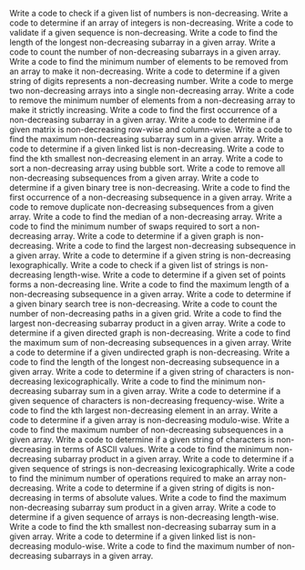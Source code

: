 Write a code to check if a given list of numbers is non-decreasing.
Write a code to determine if an array of integers is non-decreasing.
Write a code to validate if a given sequence is non-decreasing.
Write a code to find the length of the longest non-decreasing subarray in a given array.
Write a code to count the number of non-decreasing subarrays in a given array.
Write a code to find the minimum number of elements to be removed from an array to make it non-decreasing.
Write a code to determine if a given string of digits represents a non-decreasing number.
Write a code to merge two non-decreasing arrays into a single non-decreasing array.
Write a code to remove the minimum number of elements from a non-decreasing array to make it strictly increasing.
Write a code to find the first occurrence of a non-decreasing subarray in a given array.
Write a code to determine if a given matrix is non-decreasing row-wise and column-wise.
Write a code to find the maximum non-decreasing subarray sum in a given array.
Write a code to determine if a given linked list is non-decreasing.
Write a code to find the kth smallest non-decreasing element in an array.
Write a code to sort a non-decreasing array using bubble sort.
Write a code to remove all non-decreasing subsequences from a given array.
Write a code to determine if a given binary tree is non-decreasing.
Write a code to find the first occurrence of a non-decreasing subsequence in a given array.
Write a code to remove duplicate non-decreasing subsequences from a given array.
Write a code to find the median of a non-decreasing array.
Write a code to find the minimum number of swaps required to sort a non-decreasing array.
Write a code to determine if a given graph is non-decreasing.
Write a code to find the largest non-decreasing subsequence in a given array.
Write a code to determine if a given string is non-decreasing lexographically.
Write a code to check if a given list of strings is non-decreasing length-wise.
Write a code to determine if a given set of points forms a non-decreasing line.
Write a code to find the maximum length of a non-decreasing subsequence in a given array.
Write a code to determine if a given binary search tree is non-decreasing.
Write a code to count the number of non-decreasing paths in a given grid.
Write a code to find the largest non-decreasing subarray product in a given array.
Write a code to determine if a given directed graph is non-decreasing.
Write a code to find the maximum sum of non-decreasing subsequences in a given array.
Write a code to determine if a given undirected graph is non-decreasing.
Write a code to find the length of the longest non-decreasing subsequence in a given array.
Write a code to determine if a given string of characters is non-decreasing lexicographically.
Write a code to find the minimum non-decreasing subarray sum in a given array.
Write a code to determine if a given sequence of characters is non-decreasing frequency-wise.
Write a code to find the kth largest non-decreasing element in an array.
Write a code to determine if a given array is non-decreasing modulo-wise.
Write a code to find the maximum number of non-decreasing subsequences in a given array.
Write a code to determine if a given string of characters is non-decreasing in terms of ASCII values.
Write a code to find the minimum non-decreasing subarray product in a given array.
Write a code to determine if a given sequence of strings is non-decreasing lexicographically.
Write a code to find the minimum number of operations required to make an array non-decreasing.
Write a code to determine if a given string of digits is non-decreasing in terms of absolute values.
Write a code to find the maximum non-decreasing subarray sum product in a given array.
Write a code to determine if a given sequence of arrays is non-decreasing length-wise.
Write a code to find the kth smallest non-decreasing subarray sum in a given array.
Write a code to determine if a given linked list is non-decreasing modulo-wise.
Write a code to find the maximum number of non-decreasing subarrays in a given array.